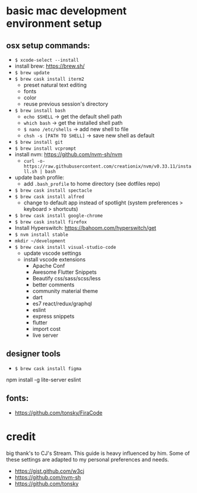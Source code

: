 # basic mac development environment setup


## osx setup commands: 

 - `$ xcode-select --install`
 - install brew: https://brew.sh/
 - `$ brew update`
 - `$ brew cask install iterm2`
   - preset natural text editing
   - fonts
   - color
   - reuse previous session's directory
 - `$ brew install bash` 
   - `echo $SHELL` -> get the default shell path
   - `which bash` -> get the installed shell path
   - `$ nano /etc/shells` -> add new shell to file
   - `chsh -s [PATH TO SHELL]` -> save new shell as default
 - `$ brew install git`
 - `$ brew install vcprompt`
 - install nvm: https://github.com/nvm-sh/nvm 
   - `curl -o- https://raw.githubusercontent.com/creationix/nvm/v0.33.11/install.sh | bash` 
 - update bash profile: 
   - add `.bash_profile` to home directory (see dotfiles repo)
 - `$ brew cask install spectacle`
 - `$ brew cask install alfred`
   - change to default app instead of spotlight  (system preferences > keyboard > shortcuts)
 - `$ brew cask install google-chrome`
 - `$ brew cask install firefox`
 - Install Hyperswitch: https://bahoom.com/hyperswitch/get
 - `$ nvm install stable` 
 - `mkdir ~/development`
 - `$ brew cask install visual-studio-code`
   - update vscode settings
   - install vscode extensions 
     - Apache Conf
     - Awesome Flutter Snippets
     - Beautify css/sass/scss/less
     - better comments
     - community material theme
     - dart
     - es7 react/redux/graphql
     - eslint
     - express snippets
     - flutter
     - import cost
     - live server
    


## designer tools
 - `$ brew cask install figma`



npm install -g lite-server eslint




## fonts:

 - https://github.com/tonsky/FiraCode


# credit

big thank's to CJ's Stream. This guide is heavy influenced by him. Some of these settings are adapted to my personal preferences and needs.

- https://gist.github.com/w3cj
- https://github.com/nvm-sh
- https://github.com/tonsky

